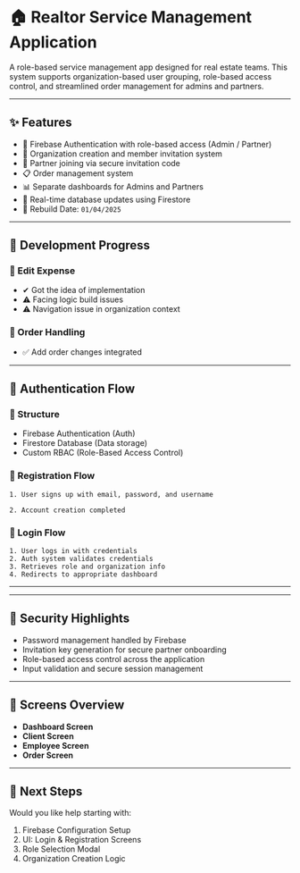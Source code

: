 # 🏠 Realtor Service Management Application

A role-based service management app designed for real estate teams. This system supports organization-based user grouping, role-based access control, and streamlined order management for admins and partners.

---

## ✨ Features

- 🔐 Firebase Authentication with role-based access (Admin / Partner)
- 🏢 Organization creation and member invitation system
- 👥 Partner joining via secure invitation code
- 📋 Order management system
- 📊 Separate dashboards for Admins and Partners
- 🔄 Real-time database updates using Firestore
- 📅 Rebuild Date: `01/04/2025`

---

## 🚧 Development Progress

### 🔄 Edit Expense

- ✔ Got the idea of implementation
- ⚠ Facing logic build issues
- ⚠ Navigation issue in organization context

### 🛒 Order Handling

- ✅ Add order changes integrated

---

## 🔐 Authentication Flow

### 🔧 Structure

- Firebase Authentication (Auth)
- Firestore Database (Data storage)
- Custom RBAC (Role-Based Access Control)

### 🔁 Registration Flow

```
1. User signs up with email, password, and username

2. Account creation completed
```

### 🔁 Login Flow

```
1. User logs in with credentials
2. Auth system validates credentials
3. Retrieves role and organization info
4. Redirects to appropriate dashboard
```

---

---

## 🔐 Security Highlights

- Password management handled by Firebase
- Invitation key generation for secure partner onboarding
- Role-based access control across the application
- Input validation and secure session management

---

## 📱 Screens Overview

- **Dashboard Screen**
- **Client Screen**
- **Employee Screen**
- **Order Screen**

---

## 🚀 Next Steps

Would you like help starting with:

1. Firebase Configuration Setup
2. UI: Login & Registration Screens
3. Role Selection Modal
4. Organization Creation Logic
